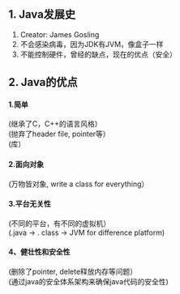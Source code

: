 ## 1. Java发展史

1. Creator: James Gosling
2. 不会感染病毒，因为JDK有JVM，像盒子一样
3. 不能控制硬件，曾经的缺点，现在的优点（安全）

## 2. Java的优点

#### 1.简单<br>
(继承了C，C++的语言风格）\
(抛弃了header file, pointer等）\
(库）

#### 2.面向对象
(万物皆对象, write a class for everything）

#### 3.平台无关性
(不同的平台，有不同的虚拟机）\
(.java -> . class -> JVM for difference platform)

#### 4、健壮性和安全性
(删除了pointer, delete释放内存等问题）\
(通过java的安全体系架构来确保java代码的安全性)

